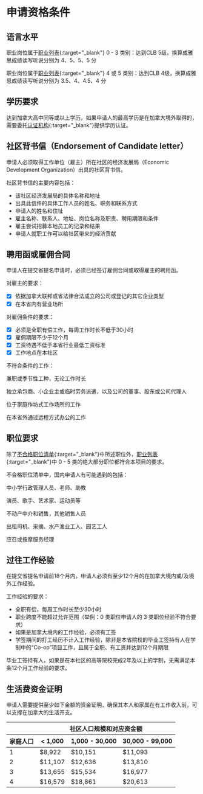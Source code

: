 # 申请资格条件

## 语言水平

职业岗位属于[职业列表](https://noc.esdc.gc.ca/Home/Welcome/4d655901c5a8499d8af705bb2a3aee03?GoCTemplateCulture=en-CA){:target="_blank"} 0 - 3 类别：达到CLB 5级，换算成雅思成绩读写听说分别为 4、5、5、5 分

职业岗位属于[职业列表](https://noc.esdc.gc.ca/Home/Welcome/4d655901c5a8499d8af705bb2a3aee03?GoCTemplateCulture=en-CA){:target="_blank"} 4 或 5 类别：达到CLB 4级，换算成雅思成绩读写听说分别为 3.5、4、4.5、4 分

## 学历要求

达到加拿大高中同等或以上学历。如果申请人的最高学历是在加拿大境外取得的，需要委托[认证机构](https://www.canada.ca/en/immigration-refugees-citizenship/corporate/partners-service-providers/immigrant-serving-organizations/best-practices/foreign-educational-credential-assessment.html){:target="_blank"}提供学历认证。

## 社区背书信（Endorsement of Candidate letter）

申请人必须取得工作单位（雇主）所在社区的经济发展局（Economic Development Organization）出具的社区背书信。

社区背书信的主要内容包括：

- 该社区经济发展局的具体名称和地址
- 出具此信件的具体工作人员的姓名、职务和联系方式
- 申请人的姓名和住址
- 雇主名称、联系人、地址、岗位名称及职责、聘用期限和条件
- 雇主尝试招募本地员工的记录和结果
- 申请人就职工作可以给社区带来的经济贡献

## 聘用函或雇佣合同

申请人在提交省提名申请时，必须已经签订雇佣合同或取得雇主的聘用函。

对雇主的要求：

- [x] 依据加拿大联邦或省法律合法成立的公司或登记的其它企业类型
- [x] 在本省内有营业场所

对雇佣条件的要求：

- [x] 必须是全职有偿工作，每周工作时长不低于30小时
- [x] 雇佣期限不少于12个月
- [x] 工资待遇不低于本省行业最低工资标准
- [x] 工作地点在本社区

不符合条件的工作：
<p class="custom-list"><i class="fa-solid fa-circle-xmark"></i> 兼职或季节性工种，无论工作时长</p>
<p class="custom-list"><i class="fa-solid fa-circle-xmark"></i> 独立承包商、小企业主或临时劳务派遣，以及公司的董事、股东或公司代理人</p>
<p class="custom-list"><i class="fa-solid fa-circle-xmark"></i> 位于家庭作坊式工作场所的工作</p>
<p class="custom-list"><i class="fa-solid fa-circle-xmark"></i> 在本省外通过远程方式办公的工作</p>

## 职位要求

除了[不合格职位清单](https://www.alberta.ca/aaip-rural-renewal-stream-eligibility){:target="_blank"}中所述职位外，[职业列表](https://noc.esdc.gc.ca/Home/Welcome/4d655901c5a8499d8af705bb2a3aee03?GoCTemplateCulture=en-CA){:target="_blank"}中 0 - 5 类的绝大部分职位都符合本项目的要求。

不合格职位清单中，国内申请人有可能遇到的包括：

<p class="custom-list"><i class="fa-solid fa-circle-xmark"></i> 中小学行政管理人员、老师、助教</p>
<p class="custom-list"><i class="fa-solid fa-circle-xmark"></i> 演员、歌手、艺术家、运动员等</p>
<p class="custom-list"><i class="fa-solid fa-circle-xmark"></i> 不动产中介和销售，其他销售人员</p>
<p class="custom-list"><i class="fa-solid fa-circle-xmark"></i> 出租司机、采摘、水产渔业工人、园艺工人</p>
<p class="custom-list"><i class="fa-solid fa-circle-xmark"></i> 应召或按摩服务经理</p>

## 过往工作经验

在提交省提名申请前18个月内，申请人必须有至少12个月的在加拿大境内或/及境外工作经验。

工作经验的要求：

- 全职有偿，每周工作时长至少30小时
- 职业跨度不能超过允许范围（举例：0 类职位申请人的 3 类职位经验不符合要求）
- 如果是加拿大境内的工作经验，必须有工签
- 学签期间的打工经历不计入工作经验，除非是本省院校的毕业工签持有人在学制中的“Co-op”项目工作，且属于全职、有工资并达到12个月期限

毕业工签持有人，如果是在本社区的高等院校完成2年及以上的学制，无需满足本条12个月工作经验的要求。

## 生活费资金证明

申请人需要提供至少如下金额的资金证明，确保其本人和家属在有工作收入前，可以支撑在加拿大的生活开支。

<table class="styled-table">
    <thead>
    <tr>
        <th></th>
        <th colspan="3">社区人口规模和对应资金额</th>
    </tr>
    <tr>
        <th>家庭人口</th>
        <th> < 1,000</th>
        <th> 1,000 - 30,000</th>
        <th> 30,000 - 99,000</th>
    </tr>
    </thead>
    <tbody>
    <tr>
        <td>1</td>
        <td>$8,922</td>
        <td>$10,151</td>
        <td>$11,093</td>
    </tr>
    <tr>
        <td>2</td>
        <td>$11,107</td>
        <td>$12,636</td>
        <td>$13,810</td>
    </tr>
    <tr>
        <td>3</td>
        <td>$13,655</td>
        <td>$15,534</td>
        <td>$16,977</td>
    </tr>
    <tr>
        <td>4</td>
        <td>$16,579</td>
        <td>$18,861</td>
        <td>$20,613</td>
    </tr>
    </tbody>
</table>